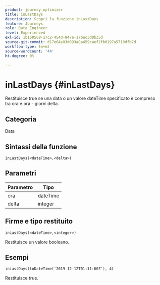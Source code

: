 ```yaml
---
product: journey optimizer
title: inLastDays
description: Scopri la funzione inLastDays
feature: Journeys
role: Data Engineer
level: Experienced
exl-id: 1b150568-17c2-454d-847e-17bac3d0b35d
source-git-commit: d17e64e03d093a8a459caef2fb0197a5710dfb7d
workflow-type: tm+mt
source-wordcount: '44'
ht-degree: 0%

---
```


# inLastDays {#inLastDays}

Restituisce true se una data o un valore dateTime specificato è compreso tra ora e ora - giorni delta.

## Categoria

Data

## Sintassi della funzione

`inLastDays(<dateTime>,<delta>)`

## Parametri

| Parametro | Tipo |
|-----------|------------------|
| ora | dateTime |
| delta | integer |

## Firme e tipo restituito

`inLastDays(<dateTime>,<integer>)`

Restituisce un valore booleano.

## Esempi

`inLastDays(toDateTime('2019-12-12T01:11:00Z'), 4)`

Restituisce true.
